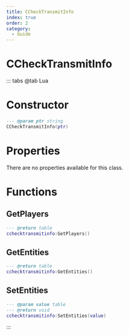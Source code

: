 ```yaml
---
title: CCheckTransmitInfo
index: true
order: 2
category:
  - Guide
---
```


# CCheckTransmitInfo

::: tabs
@tab Lua
# Constructor
```lua
--- @param ptr string
CCheckTransmitInfo(ptr)
```
# Properties
There are no properties available for this class.
# Functions
## GetPlayers
```lua
--- @return table
cchecktransmitinfo:GetPlayers()
```
## GetEntities
```lua
--- @return table
cchecktransmitinfo:GetEntities()
```
## SetEntities
```lua
--- @param value table
--- @return void
cchecktransmitinfo:SetEntities(value)
```

:::